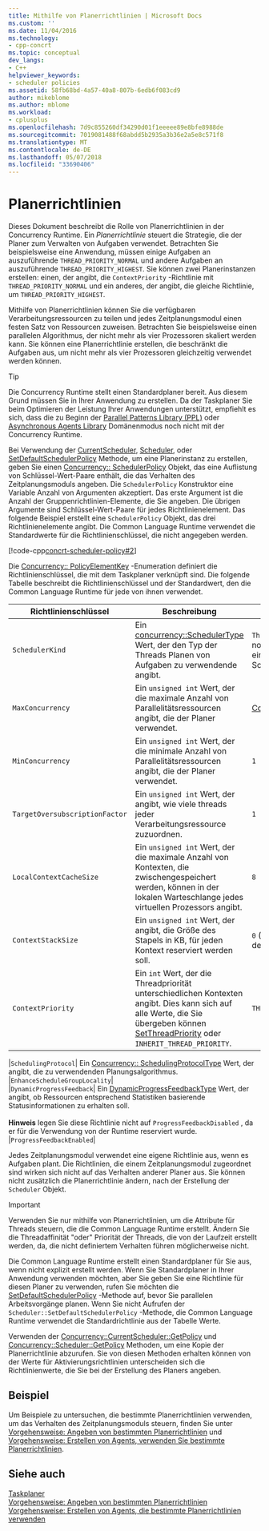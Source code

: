 ```yaml
---
title: Mithilfe von Planerrichtlinien | Microsoft Docs
ms.custom: ''
ms.date: 11/04/2016
ms.technology:
- cpp-concrt
ms.topic: conceptual
dev_langs:
- C++
helpviewer_keywords:
- scheduler policies
ms.assetid: 58fb68bd-4a57-40a8-807b-6edb6f083cd9
author: mikeblome
ms.author: mblome
ms.workload:
- cplusplus
ms.openlocfilehash: 7d9c855260df34290d01f1eeeee89e8bfe8988de
ms.sourcegitcommit: 7019081488f68abdd5b2935a3b36e2a5e8c571f8
ms.translationtype: MT
ms.contentlocale: de-DE
ms.lasthandoff: 05/07/2018
ms.locfileid: "33690406"
---
```

# <a name="scheduler-policies"></a>Planerrichtlinien
Dieses Dokument beschreibt die Rolle von Planerrichtlinien in der Concurrency Runtime. Ein *Planerrichtlinie* steuert die Strategie, die der Planer zum Verwalten von Aufgaben verwendet. Betrachten Sie beispielsweise eine Anwendung, müssen einige Aufgaben an auszuführende `THREAD_PRIORITY_NORMAL` und andere Aufgaben an auszuführende `THREAD_PRIORITY_HIGHEST`.  Sie können zwei Planerinstanzen erstellen: einen, der angibt, die `ContextPriority` -Richtlinie mit `THREAD_PRIORITY_NORMAL` und ein anderes, der angibt, die gleiche Richtlinie, um `THREAD_PRIORITY_HIGHEST`.  
  
 Mithilfe von Planerrichtlinien können Sie die verfügbaren Verarbeitungsressourcen zu teilen und jedes Zeitplanungsmodul einen festen Satz von Ressourcen zuweisen. Betrachten Sie beispielsweise einen parallelen Algorithmus, der nicht mehr als vier Prozessoren skaliert werden kann. Sie können eine Planerrichtlinie erstellen, die beschränkt die Aufgaben aus, um nicht mehr als vier Prozessoren gleichzeitig verwendet werden können.  
  
> [!TIP]
>  Die Concurrency Runtime stellt einen Standardplaner bereit. Aus diesem Grund müssen Sie in Ihrer Anwendung zu erstellen. Da der Taskplaner Sie beim Optimieren der Leistung Ihrer Anwendungen unterstützt, empfiehlt es sich, dass die zu Beginn der [Parallel Patterns Library (PPL)](../../parallel/concrt/parallel-patterns-library-ppl.md) oder [Asynchronous Agents Library](../../parallel/concrt/asynchronous-agents-library.md) Domänenmodus noch nicht mit der Concurrency Runtime.  
  
 Bei Verwendung der [CurrentScheduler](reference/currentscheduler-class.md#create), [Scheduler](reference/scheduler-class.md#create), oder [SetDefaultSchedulerPolicy](reference/scheduler-class.md#setdefaultschedulerpolicy) Methode, um eine Planerinstanz zu erstellen, geben Sie einen [Concurrency:: SchedulerPolicy](../../parallel/concrt/reference/schedulerpolicy-class.md) Objekt, das eine Auflistung von Schlüssel-Wert-Paare enthält, die das Verhalten des Zeitplanungsmoduls angeben. Die `SchedulerPolicy` Konstruktor eine Variable Anzahl von Argumenten akzeptiert. Das erste Argument ist die Anzahl der Gruppenrichtlinien-Elemente, die Sie angeben. Die übrigen Argumente sind Schlüssel-Wert-Paare für jedes Richtlinienelement. Das folgende Beispiel erstellt eine `SchedulerPolicy` Objekt, das drei Richtlinienelemente angibt. Die Common Language Runtime verwendet die Standardwerte für die Richtlinienschlüssel, die nicht angegeben werden.  

  
 [!code-cpp[concrt-scheduler-policy#2](../../parallel/concrt/codesnippet/cpp/scheduler-policies_1.cpp)]  
  

 Die [Concurrency:: PolicyElementKey](reference/concurrency-namespace-enums.md#policyelementkey) -Enumeration definiert die Richtlinienschlüssel, die mit dem Taskplaner verknüpft sind. Die folgende Tabelle beschreibt die Richtlinienschlüssel und der Standardwert, den die Common Language Runtime für jede von ihnen verwendet.  
  
|Richtlinienschlüssel|Beschreibung|Standardwert|  
|----------------|-----------------|-------------------|  
|`SchedulerKind`|Ein [concurrency::SchedulerType](reference/concurrency-namespace-enums.md#schedulertype) Wert, der den Typ der Threads Planen von Aufgaben zu verwendende angibt.|`ThreadScheduler` (Verwenden von normalen Threads). Dies ist der einzige gültige Wert für diesen Schlüssel.|  
|`MaxConcurrency`|Ein `unsigned int` Wert, der die maximale Anzahl von Parallelitätsressourcen angibt, die der Planer verwendet.|[Concurrency::MaxExecutionResources](reference/concurrency-namespace-constants1.md#maxexecutionresources)|  
|`MinConcurrency`|Ein `unsigned int` Wert, der die minimale Anzahl von Parallelitätsressourcen angibt, die der Planer verwendet.|`1`|  
|`TargetOversubscriptionFactor`|Ein `unsigned int` Wert, der angibt, wie viele threads jeder Verarbeitungsressource zuzuordnen.|`1`|  
|`LocalContextCacheSize`|Ein `unsigned int` Wert, der die maximale Anzahl von Kontexten, die zwischengespeichert werden, können in der lokalen Warteschlange jedes virtuellen Prozessors angibt.|`8`|  
|`ContextStackSize`|Ein `unsigned int` Wert, der angibt, die Größe des Stapels in KB, für jeden Kontext reserviert werden soll.|`0` (verwenden Sie die Standardgröße des Stapel)|  
|`ContextPriority`|Ein `int` Wert, der die Threadpriorität unterschiedlichen Kontexten angibt. Dies kann sich auf alle Werte, die Sie übergeben können [SetThreadPriority](http://msdn.microsoft.com/library/windows/desktop/ms686277) oder `INHERIT_THREAD_PRIORITY`.|`THREAD_PRIORITY_NORMAL`|  

|`SchedulingProtocol`| Ein [Concurrency:: SchedulingProtocolType](reference/concurrency-namespace-enums.md#schedulingprotocoltype) Wert, der angibt, die zu verwendenden Planungsalgorithmus. |`EnhanceScheduleGroupLocality`|  
|`DynamicProgressFeedback`| Ein [DynamicProgressFeedbackType](reference/concurrency-namespace-enums.md#dynamicprogressfeedbacktype) Wert, der angibt, ob Ressourcen entsprechend Statistiken basierende Statusinformationen zu erhalten soll.<br /><br /> **Hinweis** legen Sie diese Richtlinie nicht auf `ProgressFeedbackDisabled` , da er für die Verwendung von der Runtime reserviert wurde. |`ProgressFeedbackEnabled`|  

  
 Jedes Zeitplanungsmodul verwendet eine eigene Richtlinie aus, wenn es Aufgaben plant. Die Richtlinien, die einem Zeitplanungsmodul zugeordnet sind wirken sich nicht auf das Verhalten anderer Planer aus. Sie können nicht zusätzlich die Planerrichtlinie ändern, nach der Erstellung der `Scheduler` Objekt.  
  
> [!IMPORTANT]
>  Verwenden Sie nur mithilfe von Planerrichtlinien, um die Attribute für Threads steuern, die die Common Language Runtime erstellt. Ändern Sie die Threadaffinität "oder" Priorität der Threads, die von der Laufzeit erstellt werden, da, die nicht definiertem Verhalten führen möglicherweise nicht.  
  
 Die Common Language Runtime erstellt einen Standardplaner für Sie aus, wenn nicht explizit erstellt werden. Wenn Sie Standardplaner in Ihrer Anwendung verwenden möchten, aber Sie geben Sie eine Richtlinie für diesen Planer zu verwenden, rufen Sie möchten die [SetDefaultSchedulerPolicy](reference/scheduler-class.md#setdefaultschedulerpolicy) -Methode auf, bevor Sie parallelen Arbeitsvorgänge planen. Wenn Sie nicht Aufrufen der `Scheduler::SetDefaultSchedulerPolicy` -Methode, die Common Language Runtime verwendet die Standardrichtlinie aus der Tabelle Werte.  
  
 Verwenden der [Concurrency::CurrentScheduler::GetPolicy](reference/currentscheduler-class.md#getpolicy) und [Concurrency::Scheduler::GetPolicy](reference/scheduler-class.md#getpolicy) Methoden, um eine Kopie der Planerrichtlinie abzurufen. Sie von diesen Methoden erhalten können von der Werte für Aktivierungsrichtlinien unterscheiden sich die Richtlinienwerte, die Sie bei der Erstellung des Planers angeben.  
  
## <a name="example"></a>Beispiel  
 Um Beispiele zu untersuchen, die bestimmte Planerrichtlinien verwenden, um das Verhalten des Zeitplanungsmoduls steuern, finden Sie unter [Vorgehensweise: Angeben von bestimmten Planerrichtlinien](../../parallel/concrt/how-to-specify-specific-scheduler-policies.md) und [Vorgehensweise: Erstellen von Agents, verwenden Sie bestimmte Planerrichtlinien](../../parallel/concrt/how-to-create-agents-that-use-specific-scheduler-policies.md).  
  
## <a name="see-also"></a>Siehe auch  
 [Taskplaner](../../parallel/concrt/task-scheduler-concurrency-runtime.md)   
 [Vorgehensweise: Angeben von bestimmten Planerrichtlinien](../../parallel/concrt/how-to-specify-specific-scheduler-policies.md)   
 [Vorgehensweise: Erstellen von Agents, die bestimmte Planerrichtlinien verwenden](../../parallel/concrt/how-to-create-agents-that-use-specific-scheduler-policies.md)

